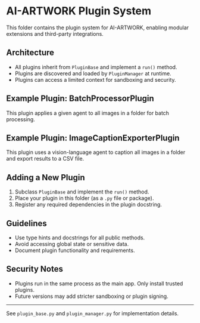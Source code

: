# AI-ARTWORK Plugin System

This folder contains the plugin system for AI-ARTWORK, enabling modular extensions and third-party integrations.

## Architecture
- All plugins inherit from `PluginBase` and implement a `run()` method.
- Plugins are discovered and loaded by `PluginManager` at runtime.
- Plugins can access a limited context for sandboxing and security.

## Example Plugin: BatchProcessorPlugin
This plugin applies a given agent to all images in a folder for batch processing.

## Example Plugin: ImageCaptionExporterPlugin
This plugin uses a vision-language agent to caption all images in a folder and export results to a CSV file.

## Adding a New Plugin
1. Subclass `PluginBase` and implement the `run()` method.
2. Place your plugin in this folder (as a `.py` file or package).
3. Register any required dependencies in the plugin docstring.

## Guidelines
- Use type hints and docstrings for all public methods.
- Avoid accessing global state or sensitive data.
- Document plugin functionality and requirements.

## Security Notes
- Plugins run in the same process as the main app. Only install trusted plugins.
- Future versions may add stricter sandboxing or plugin signing.

---
See `plugin_base.py` and `plugin_manager.py` for implementation details. 